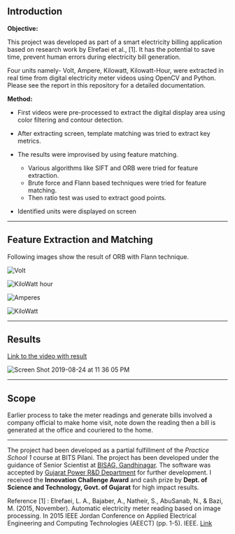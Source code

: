 ## Introduction

**Objective:**

This project was developed as part of a smart electricity billing application based on research work by Elrefaei et al., [1]. It has the potential to save time, prevent human errors during electricity bill generation. 

Four units namely- Volt, Ampere, Kilowatt, Kilowatt-Hour, were extracted in real time from digital electricity meter videos using OpenCV and Python. Please see the report in this repository for a detailed documentation.

**Method:** 

- First videos were pre-processed to extract the digital display area using color filtering and contour detection. 

- After extracting screen, template matching was tried to extract key metrics. 

- The results were improvised by using feature matching. 
    - Various algorithms like SIFT and ORB were tried for feature extraction. 
    - Brute force and Flann based techniques were tried for feature matching. 
    - Then ratio test was used to extract good points. 
 
- Identified units were displayed on screen 

***** 

## Feature Extraction and Matching 
Following images show the result of ORB with Flann technique.

![Volt](https://user-images.githubusercontent.com/39693183/63647974-5d644000-c746-11e9-8c9b-466bd1e038f8.png)


![KiloWatt hour](https://user-images.githubusercontent.com/39693183/63647975-5fc69a00-c746-11e9-921e-93ff605a3cd2.png)


![Amperes](https://user-images.githubusercontent.com/39693183/63647976-62c18a80-c746-11e9-82bc-79d141bc6a5d.png)


![KiloWatt](https://user-images.githubusercontent.com/39693183/63647979-69500200-c746-11e9-9bc9-c375c56985b0.png)

****


## Results

[Link to the video with result](https://drive.google.com/open?id=1FaaPnWijvFikdoWgZjdGRic1jOd0Oh58)


![Screen Shot 2019-08-24 at 11 36 05 PM](https://user-images.githubusercontent.com/39693183/63641233-80e8a580-c6c8-11e9-92e4-3580cedd3f7b.png)


****


## Scope

Earlier process to take the meter readings and generate bills involved a company official to make home visit, note down the reading then a bill is generated at the office and couriered to the home.

****

The project had been developed as a partial fulfillment of the *Practice School 1* course at BITS Pilani. The project has been developed under the guidance of Senior Scientist at [BISAG, Gandhinagar](https://bisag.gujarat.gov.in). The software was accepted by [Gujarat Power R&D Department](https://www.gprd.in) for further development. I received the **Innovation Challenge Award** and cash prize by **Dept. of Science and Technology, Govt. of Gujarat** for high impact results. 

Reference [1] : Elrefaei, L. A., Bajaber, A., Natheir, S., AbuSanab, N., & Bazi, M. (2015, November). Automatic electricity meter reading based on image processing. In 2015 IEEE Jordan Conference on Applied Electrical Engineering and Computing Technologies (AEECT) (pp. 1-5). IEEE. [Link](https://github.com/PriyankaVerma98/Video-Processing-OpenCV-Python/blob/master/ResearchPaper.pdf)
